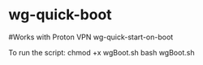 # wg-quick-boot
#Works with Proton VPN
wg-quick-start-on-boot

To run the script:
chmod +x wgBoot.sh
bash wgBoot.sh
